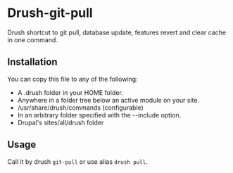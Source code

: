 Drush-git-pull
==============

Drush shortcut to git pull, database update, features revert and clear cache in one command.

Installation
------------
You can copy this file to any of the following:
 - A .drush folder in your HOME folder.
 - Anywhere in a folder tree below an active module on your site.
 - /usr/share/drush/commands (configurable)
 - In an arbitrary folder specified with the --include option.
 - Drupal's sites/all/drush folder

Usage
-----
Call it by drush `git-pull` or use alias `drush pull`.
